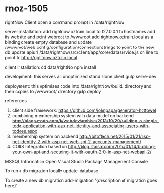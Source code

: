 # rnoz-1505
rightNow Client
open a command prompt in /data/rightNow

server installation:
add rightnow.oztrain.local to 127.0.0.1 to hostnames
add iis website and point webroot to /wwwroot
add rightnow.oztrain.local as a binding
create empty database and update /wwwroot/web.config/configuration/connectionstrings to point to the new db
update apiurl /data/rightnow/src/client/app/core/dataservice.js on line to point to http://rightnow.oztrain.local

client installation:
cd data/rightNo
npm install

development: this serves an unoptimised stand alone client
gulp serve-dev

deployment: this optimises code into /data/rightNow/build/ directory and then copies to /wwwroot/ directory
gulp deploy

references
1. client side framework:
https://github.com/johnpapa/generator-hottowel
2. combining membership system with data model on backend
http://blogs.msdn.com/b/webdev/archive/2013/10/20/building-a-simple-todo-application-with-asp-net-identity-and-associating-users-with-todoes.aspx
3. membership system on backend
http://bitoftech.net/2015/01/21/asp-net-identity-2-with-asp-net-web-api-2-accounts-management/
4. CORS Integration based on
http://blog.rfaisal.com/2014/01/14/building-your-own-api-and-securing-it-with-oauth-2-0-in-asp-net-webapi-2/

MSSQL Information
Open Visual Studio Package Management Console

To run a db migration locally
update-database

To create a new db migration
add-migration '{description of migration goes here}'
